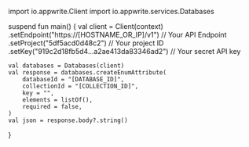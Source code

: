 import io.appwrite.Client
import io.appwrite.services.Databases

suspend fun main() {
    val client = Client(context)
      .setEndpoint("https://[HOSTNAME_OR_IP]/v1") // Your API Endpoint
      .setProject("5df5acd0d48c2") // Your project ID
      .setKey("919c2d18fb5d4...a2ae413da83346ad2") // Your secret API key

    val databases = Databases(client)
    val response = databases.createEnumAttribute(
        databaseId = "[DATABASE_ID]",
        collectionId = "[COLLECTION_ID]",
        key = "",
        elements = listOf(),
        required = false,
    )
    val json = response.body?.string()
}